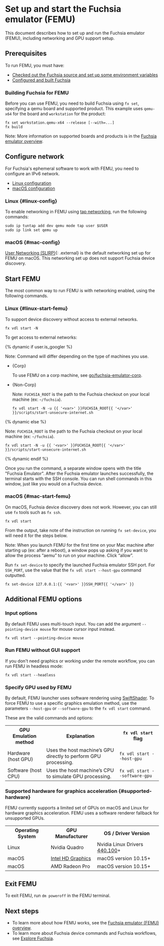 # Set up and start the Fuchsia emulator (FEMU)

This document describes how to set up and run the Fuchsia emulator (FEMU), including networking
and GPU support setup.

## Prerequisites

To run FEMU, you must have:

 * [Checked out the Fuchsia source and set up some environment variables](/docs/get-started/get_fuchsia_source.md)
 * [Configured and built Fuchsia](/docs/get-started/build_fuchsia.md)

### Building Fuchsia for FEMU

Before you can use FEMU, you need to build Fuchsia using `fx set`, 
specifying a qemu board and supported product. This example uses
`qemu-x64` for the board and `workstation` for the product:

<pre class="prettyprint">
<code class="devsite-terminal">fx set workstation.qemu-x64 --release [--with=...]</code>
<code class="devsite-terminal">fx build</code>
</pre>

Note: More information on supported boards and products is in the
[Fuchsia emulator overview](/docs/concepts/emulator/index.md).

## Configure network

For Fuchsia's ephemeral software to work with FEMU, you need to configure
an IPv6 network.

  * [Linux configuration](#linux-config)
  * [macOS configuration](#mac-config)

### Linux {#linux-config}

To enable networking in FEMU using [tap networking](https://wiki.qemu.org/Documentation/Networking#Tap), run the following commands:

<pre class="prettyprint">
<code class="devsite-terminal">sudo ip tuntap add dev qemu mode tap user $USER</code>
<code class="devsite-terminal">sudo ip link set qemu up</code>
</pre>


### macOS {#mac-config}

[User Networking (SLIRP)](https://wiki.qemu.org/Documentation/Networking#User_Networking_.28SLIRP.29){: .external} is the default networking set up for FEMU on macOS. This networking set up does not support Fuchsia device discovery.

## Start FEMU

The most common way to run FEMU is with networking enabled, using the following commands.

### Linux {#linux-start-femu}

To support device discovery without access to external networks.

```posix-terminal
fx vdl start -N
```

To get access to external networks:

{% dynamic if user.is_googler %}

Note: Command will differ depending on the type of machines you use.

* {Corp}

  To use FEMU on a corp machine, see [go/fuchsia-emulator-corp](http://go/fuchsia-emulator-corp).

* {Non-Corp}

  Note: `FUCHSIA_ROOT` is the path to the Fuchsia checkout on your local machine (ex: `~/fuchsia`).

  ```posix-terminal
  fx vdl start -N -u {{ '<var>' }}FUCHSIA_ROOT{{ '</var>' }}/scripts/start-unsecure-internet.sh
  ```

{% dynamic else %}

Note: `FUCHSIA_ROOT` is the path to the Fuchsia checkout on your local machine (ex: `~/fuchsia`).

```posix-terminal
fx vdl start -N -u {{ '<var>' }}FUCHSIA_ROOT{{ '</var>' }}/scripts/start-unsecure-internet.sh
```
{% dynamic endif %}


Once you run the command, a separate window opens with the title "Fuchsia Emulator". After
the Fuchsia emulator launches successfully, the terminal starts with the SSH console. You
can run shell commands in this window, just like you would on a Fuchsia device.

### macOS {#mac-start-femu}

On macOS, Fuchsia device discovery does not work. However, you can still use `fx` tools such as `fx ssh`.


```posix-terminal
fx vdl start
```

From the output, take note of the instruction on running `fx set-device`, you will need it for the steps below.

Note: When you launch FEMU for the first time on your Mac machine after starting up (ex: after a reboot),
a window pops up asking if you want to allow the process “aemu” to run on your machine.
Click “allow”.

Run `fx set-device` to specify the launched Fuchsia emulator SSH port. For `SSH_PORT`, use the value that the `fx vdl start --host-gpu` command outputted.


```posix-terminal
fx set-device 127.0.0.1:{{ '<var>' }}SSH_PORT{{ '</var>' }}
```

## Additional FEMU options

### Input options

By default FEMU uses multi-touch input. You can add the argument `--pointing-device mouse`
for mouse cursor input instead.

```posix-terminal
fx vdl start --pointing-device mouse
```

### Run FEMU without GUI support

If you don't need graphics or working under the remote workflow, you can run FEMU in headless mode:

```posix-terminal
fx vdl start --headless
```

### Specify GPU used by FEMU

By default, FEMU launcher uses software rendering using [SwiftShader](https://swiftshader.googlesource.com/SwiftShader/). 
To force FEMU to use a specific graphics emulation method, use the parameters `--host-gpu` or `--software-gpu` to the `fx vdl start` command.

These are the valid commands and options:

<table><tbody>
  <tr>
   <th>GPU Emulation method</th>
   <th>Explanation</th>
   <th><code>fx vdl start</code> flag</th>
  </tr>
  <tr>
   <td>Hardware (host GPU)</td>
   <td>Uses the host machine’s GPU directly to perform GPU processing.</td>
   <td><code>fx vdl start --host-gpu</code></td>
  </tr>
  <tr>
   <td>Software (host CPU)</td>
   <td>Uses the host machine’s CPU to simulate GPU processing.</td>
   <td><code>fx vdl start --software-gpu</code></td>
  </tr>
</tbody></table>

### Supported hardware for graphics acceleration {#supported-hardware}

FEMU currently supports a limited set of GPUs on macOS and Linux for
hardware graphics acceleration. FEMU uses a software renderer fallback for unsupported GPUs.

<table>
  <tbody>
    <tr>
      <th>Operating System</th>
      <th>GPU Manufacturer</th>
      <th>OS / Driver Version</th>
    </tr>
    <tr>
      <td>Linux</td>
      <td>Nvidia Quadro</td>
      <td>Nvidia Linux Drivers <a href="https://www.nvidia.com/download/driverResults.aspx/160175/en-us">440.100</a>+</td>
    </tr>
    <tr>
      <td>macOS</td>
      <td><a href="https://support.apple.com/en-us/HT204349#intelhd">Intel HD Graphics</a></td>
      <td>macOS version 10.15+</td>
    </tr>
    <tr>
      <td>macOS</td>
      <td>AMD Radeon Pro</td>
      <td>macOS version 10.15+</td>
    </tr>
  </tbody>
</table>

## Exit FEMU

To exit FEMU, run `dm poweroff` in the FEMU terminal.

## Next steps

 *  To learn more about how FEMU works, see the
    [Fuchsia emulator (FEMU) overview](/docs/concepts/emulator/index.md).
 *  To learn more about Fuchsia device commands and Fuchsia workflows, see
    [Explore Fuchsia](/docs/get-started/explore_fuchsia.md).

